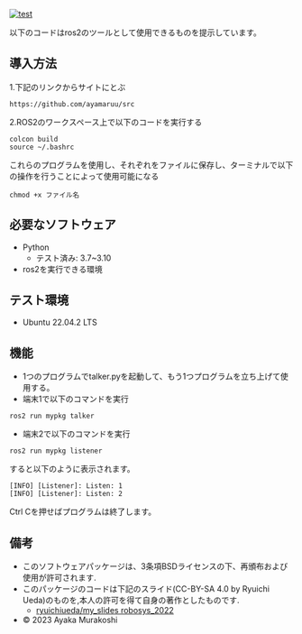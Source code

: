 [![test](https://github.com/ayamaruu/src/actions/workflows/test.yml/badge.svg)](https://github.com/ayamaruu/src/actions/workflows/test.yml)

以下のコードはros2のツールとして使用できるものを提示しています。
## 導入方法
1.下記のリンクからサイトにとぶ
```
https://github.com/ayamaruu/src
```
2.ROS2のワークスペース上で以下のコードを実行する
```
colcon build
source ~/.bashrc
```
これらのプログラムを使用し、それぞれをファイルに保存し、ターミナルで以下の操作を行うことによって使用可能になる
```
chmod +x ファイル名
```
## 必要なソフトウェア
* Python
  * テスト済み: 3.7~3.10
* ros2を実行できる環境

## テスト環境
* Ubuntu 22.04.2 LTS
## 機能
* 1つのプログラムでtalker.pyを起動して、もう1つプログラムを立ち上げて使用する。
* 端末1で以下のコマンドを実行
```
ros2 run mypkg talker
```
* 端末2で以下のコマンドを実行
```
ros2 run mypkg listener
```
すると以下のように表示されます。
```
[INFO] [Listener]: Listen: 1
[INFO] [Listener]: Listen: 2
```
Ctrl Cを押せばプログラムは終了します。

## 備考
* このソフトウェアパッケージは、3条項BSDライセンスの下、再頒布および使用が許可されます.
* このパッケージのコードは下記のスライド(CC-BY-SA 4.0 by Ryuichi Ueda)のものを,本人の許可を得て自身の著作としたものです.
     * [ryuichiueda/my_slides robosys_2022](http://githb.com/ryuichiueda/my_slides/tree/master/robosys_2022)
* © 2023 Ayaka Murakoshi
